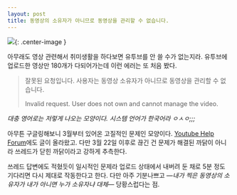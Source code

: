 ```yaml
---
layout: post
title: 동영상의 소유자가 아니므로 동영상을 관리할 수 없습니다.
---
```


![](/Resources/20160802/cannotmanagethevideo.png){: .center-image }



아무래도 영상 관련해서 취미생활을 하다보면 유투브를 안 쓸 수가 없는지라. 유투브에 업로드한 영상만 180개가 다되어가는데 이런 에러는 또 처음 봤다.



> 잘못된 요청입니다. 사용자는 동영상 소유자가 아니므로 동영상을 관리할 수 없습니다.
>
> Invalid request. User does not own and cannot manage the video.



*대충 영어로는 저렇게 나오는 모양이다. 시스템 언어가 한국어라 ㅇㅅㅇ;;;*



아무튼 구글링해보니 3월부터 있어온 고질적인 문제인 모양이다. [Youtube Help Forum](https://productforums.google.com/forum/?hl=en#!topic/youtube/lMOpeKNYusk;context-place=topicsearchin/youtube/not$20owner$20of$20video)에도 글이 올라왔고. 다만 3월 22일 이후로 끊긴 건 문제가 해결된 까닭이 아니라 쓰레드가 닫힌 까닭이라고 강하게 추측한다.



쓰레드 답변에도 적혔듯이 일시적인 문제라 업로드 상태에서 내버려 둔 채로 5분 정도 기다리면 다시 제대로 작동한다고 한다. 다만 아주 기분나쁘고 —*내가 찍은 동영상의 소유자가 내가 아니면 누가 소유자냐 대체*— 당황스럽다는 점.